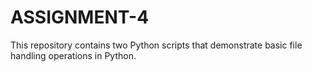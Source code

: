 # ASSIGNMENT-4
This repository contains two Python scripts that demonstrate basic file handling operations in Python.
